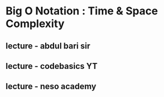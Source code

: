 # Big O Notation : Time & Space Complexity

## lecture - abdul bari sir



## lecture - codebasics YT

## lecture - neso academy






